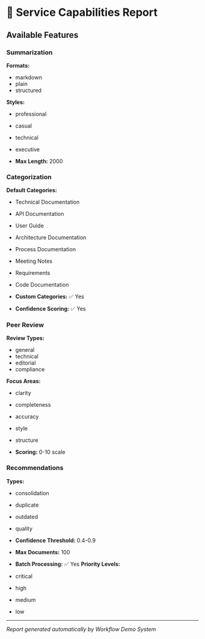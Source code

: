 # 🚀 Service Capabilities Report

## Available Features

### Summarization

**Formats:**
- markdown
- plain
- structured

**Styles:**
- professional
- casual
- technical
- executive

- **Max Length:** 2000

### Categorization

**Default Categories:**
- Technical Documentation
- API Documentation
- User Guide
- Architecture Documentation
- Process Documentation
- Meeting Notes
- Requirements
- Code Documentation

- **Custom Categories:** ✅ Yes
- **Confidence Scoring:** ✅ Yes

### Peer Review

**Review Types:**
- general
- technical
- editorial
- compliance

**Focus Areas:**
- clarity
- completeness
- accuracy
- style
- structure

- **Scoring:** 0-10 scale

### Recommendations

**Types:**
- consolidation
- duplicate
- outdated
- quality

- **Confidence Threshold:** 0.4-0.9
- **Max Documents:** 100
- **Batch Processing:** ✅ Yes
**Priority Levels:**
- critical
- high
- medium
- low


---

*Report generated automatically by Workflow Demo System*